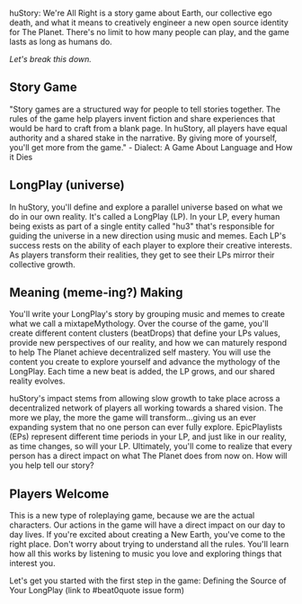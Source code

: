 huStory: We're All Right is a story game about Earth, our collective ego death, and what it means to creatively engineer a new open source identity for The Planet. There's no limit to how many people can play, and the game lasts as long as humans do.

_Let's break this down._

## Story Game  
"Story games are a structured way for people to tell stories together. The rules of the game help players invent fiction and share experiences that would be hard to craft from a blank page. In huStory, all players have equal authority and a shared stake in the narrative. By giving more of yourself, you'll get more from the game." - Dialect: A Game About Language and How it Dies  
  
## LongPlay (universe)
In huStory, you'll define and explore a parallel universe based on what we do in our own reality. It's called a LongPlay (LP). In your LP, every human being exists as part of a single entity called "hu3" that's responsible for guiding the universe in a new direction using music and memes. Each LP's success rests on the ability of each player to explore their creative interests. As players transform their realities, they get to see their LPs mirror their collective growth.  
  
## Meaning (meme-ing?) Making  
You'll write your LongPlay's story by grouping music and memes to create what we call a mixtapeMythology. Over the course of the game, you'll create different content clusters (beatDrops) that define your LPs values, provide new perspectives of our reality, and how we can maturely respond to help The Planet achieve decentralized self mastery. You will use the content you create to explore yourself and advance the mythology of the LongPlay. Each time a new beat is added, the LP grows, and our shared reality evolves.  
  
huStory's impact stems from allowing slow growth to take place across a decentralized network of players all working towards a shared vision. The more we play, the more the game will transform...giving us an ever expanding system that no one person can ever fully explore. EpicPlaylists (EPs) represent different time periods in your LP, and just like in our reality, as time changes, so will your LP. Ultimately, you'll come to realize that every person has a direct impact on what The Planet does from now on. How will you help tell our story?  
  
## Players Welcome
This is a new type of roleplaying game, because we are the actual characters. Our actions in the game will have a direct impact on our day to day lives. If you're excited about creating a New Earth, you've come to the right place. Don't worry about trying to understand all the rules. You'll learn how all this works by listening to music you love and exploring things that interest you.  

Let's get you started with the first step in the game: Defining the Source of Your LongPlay (link to #beat0quote issue form)
